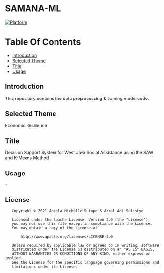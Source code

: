 # SAMANA-ML
[![Platform](https://img.shields.io/badge/platform-Jupyter%20Notebook-orange.svg)](http://developer.android.com/index.html)

# Table Of Contents
- [Introduction](#introduction)
- [Selected Theme](#selected-theme)
- [Title](#title)
- [Usage](#usage)

## Introduction

This repository contains the data preprocessing &amp; training model code.

## Selected Theme

Economic Resilience

## Title

Decision Support System for West Java Social Assistance using the SAW and K-Means Method

## Usage

```
-
```

## License

```
   Copyright © 2021 Angela Michelle Sutopo & Akmal Adi Sulistyo

   Licensed under the Apache License, Version 2.0 (the "License");
   you may not use this file except in compliance with the License.
   You may obtain a copy of the License at

       http://www.apache.org/licenses/LICENSE-2.0

   Unless required by applicable law or agreed to in writing, software
   distributed under the License is distributed on an "AS IS" BASIS,
   WITHOUT WARRANTIES OR CONDITIONS OF ANY KIND, either express or implied.
   See the License for the specific language governing permissions and
   limitations under the License.

```




